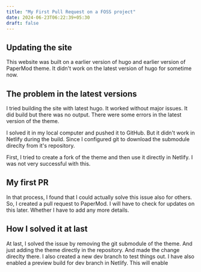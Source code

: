 ```yaml
---
title: "My First Pull Request on a FOSS project"
date: 2024-06-23T06:22:39+05:30
draft: false
---
```

## Updating the site 
This website was built on a earlier version of hugo and earlier version of PaperMod theme. 
It didn't work on the latest version of hugo for sometime now.

## The problem in the latest versions
I tried building the site with latest hugo. It worked without major issues. It did build but there was no output. There were some errors in the latest version of the theme.
 
I solved it in my local computer and pushed it to GitHub. But it didn't work in Netlify during the build. Since I configured git to download the submodule direclty from it's repository.

First, I tried to create a fork of the theme and then use it directly in Netlify. I was not very successful with this. 

## My first PR
In that process, I found that I could actually solve this issue also for others. So, I created a pull request to PaperMod. I will have to check for updates on this later. Whether I have to add any more details.

## How I solved it at last
At last, I solved the issue by removing the git submodule of the theme. And just adding the theme directly in the repository. And made the change direclty there.
I also created a new dev branch to test things out. I have also enabled a preview build for dev branch in Netlify. This will enable 

